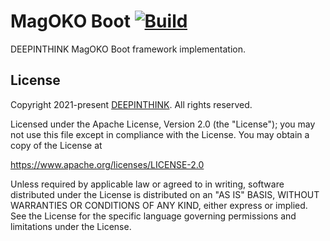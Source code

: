 # MagOKO Boot [![Build](https://github.com/deepinthink-magoko/magoko-boot/actions/workflows/maven.yml/badge.svg)](https://github.com/deepinthink-magoko/magoko-boot/actions/workflows/maven.yml)
DEEPINTHINK MagOKO Boot framework implementation.

## License
Copyright 2021-present [DEEPINTHINK](https://github.com/deepinthink).
 All rights reserved.

Licensed under the Apache License, Version 2.0 (the "License");
you may not use this file except in compliance with the License.
You may obtain a copy of the License at

https://www.apache.org/licenses/LICENSE-2.0

Unless required by applicable law or agreed to in writing, software
distributed under the License is distributed on an "AS IS" BASIS,
WITHOUT WARRANTIES OR CONDITIONS OF ANY KIND, either express or implied.
See the License for the specific language governing permissions and
limitations under the License.

